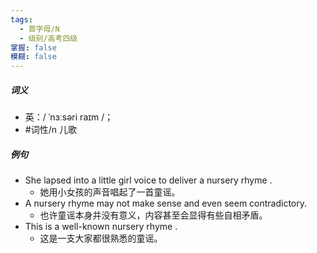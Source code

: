 ```yaml
---
tags:
  - 首字母/N
  - 级别/高考四级
掌握: false
模糊: false
---
```

##### 词义
- 英：/ ˈnɜːsəri raɪm /；
- #词性/n  儿歌
##### 例句
- She lapsed into a little girl voice to deliver a nursery rhyme .
	- 她用小女孩的声音唱起了一首童谣。
- A nursery rhyme may not make sense and even seem contradictory.
	- 也许童谣本身并没有意义，内容甚至会显得有些自相矛盾。
- This is a well-known nursery rhyme .
	- 这是一支大家都很熟悉的童谣。
